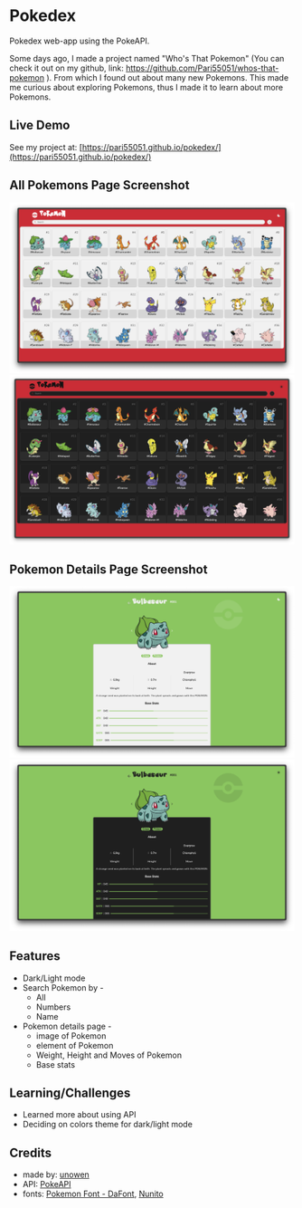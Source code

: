 # Pokedex
Pokedex web-app using the PokeAPI.

Some days ago, I made a project named "Who's That Pokemon" (You can check it out on my github, link: https://github.com/Pari55051/whos-that-pokemon ). From which I found out about many new Pokemons. This made me curious about exploring Pokemons, thus I made it to learn about more Pokemons.

## Live Demo
See my project at: [https://pari55051.github.io/pokedex/](https://pari55051.github.io/pokedex/)

## All Pokemons Page Screenshot
![preview_light](./assets/preview_light_mode.png)
![preview_dark](./assets/preview_dark_mode.png)

## Pokemon Details Page Screenshot
![preview_details_light](./assets/preview_poke_details_light.png)
![preview_details_dark](./assets/preview_poke_details_dark.png)


## Features
- Dark/Light mode
- Search Pokemon by - 
    - All
    - Numbers
    - Name
- Pokemon details page -
    - image of Pokemon
    - element of Pokemon
    - Weight, Height and Moves of Pokemon
    - Base stats


## Learning/Challenges
- Learned more about using API
- Deciding on colors theme for dark/light mode


## Credits
- made by: [unowen](https://github.com/pari55051)
- API: [PokeAPI](https://pokeapi.co)
- fonts: [Pokemon Font - DaFont](https://www.dafont.com/pokemon.font), [Nunito](https://fonts.google.com/specimen/Nunito)
